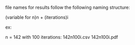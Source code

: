 file names for results follow the following naming structure:

(variable for n)n + (iterations)i

ex:

n = 142 with 100 iterations: 142n100i.csv 142n100i.pdf
